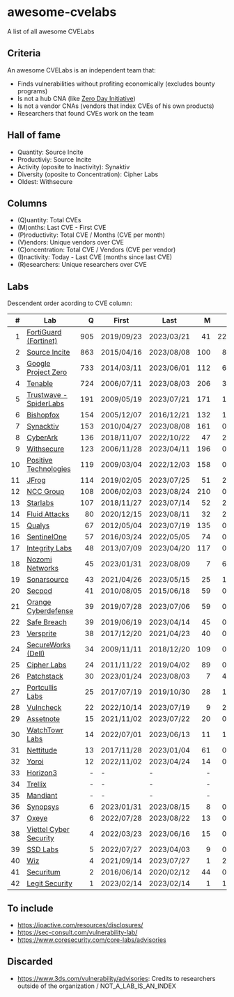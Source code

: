 # awesome-cvelabs

A list of all awesome CVELabs

## Criteria

An awesome CVELabs is an independent team that:

* Finds vulnerabilities without profiting economically (excludes bounty programs)
* Is not a hub CNA (like [Zero Day Initiative](https://www.zerodayinitiative.com/))
* Is not a vendor CNAs (vendors that index CVEs of his own products)
* Researchers that found CVEs work on the team

## Hall of fame

* Quantity: Source Incite
* Productiviy: Source Incite
* Activity (oposite to Inactivity): Synaktiv
* Diversity (oposite to Concentration): Cipher Labs
* Oldest: Withsecure

## Columns

* (Q)uantity: Total CVEs
* (M)onths: Last CVE - First CVE
* (P)roductivity: Total CVE / Months (CVE per month)
* (V)endors: Unique vendors over CVE 
* (C)oncentration: Total CVE / Vendors (CVE per vendor)
* (I)nactivity: Today - Last CVE (months since last CVE)
* (R)esearchers: Unique researchers over CVE

## Labs

Descendent order acording to CVE column:

|  #  | Lab                                                                 |  Q  |    First    |    Last     |  M  |  P  |  V  |  C  |  I  |  R  |
| --: |---------------------------------------------------------------------| --: |------------|------------| --: | --: | --: | --: | --: | --: |
|  1  | [FortiGuard (Fortinet)](https://www.fortiguard.com/zeroday)         | 905  | 2019/09/23 | 2023/03/21 | 41   | 22.0 | 179 | 5.0  | 5 | - |
|  2  | [Source Incite](https://srcincite.io/advisories/)                   | 863  | 2015/04/16 | 2023/08/08 | 100  | 8.6  | 65  | 13.2 | 0  | 14 |
|  3  | [Google Project Zero](https://bugs.chromium.org/p/project-zero/issues/list) | 733  | 2014/03/11 | 2023/06/01 | 112 | 6.5  | 59 | 12.4 | 2 | 41 |
|  4  | [Tenable](https://www.tenable.com/security/research)                | 724  | 2006/07/11 | 2023/08/03 | 206 | 3.5  | 135 | 5.3 | 0 | - |
|  5  | [Trustwave - SpiderLabs](https://www.trustwave.com/en-us/resources/security-resources/security-advisories/) | 191 | 2009/05/19 | 2023/07/21 | 171 | 1.1  | 63 | 3.0 | 1 | 60 |
|  6  | [Bishopfox](https://bishopfox.com/blog/advisories)                 | 154  | 2005/12/07 | 2016/12/21 | 132 | 1.2  | 44 | 3.5 | 78 | 43 |
|  7  | [Synacktiv](https://www.synacktiv.com/en/advisories)               | 153  | 2010/04/27 | 2023/08/08 | 161 | 0.9  | 52 | 2.9 | 0 | 42 |
|  8  | [CyberArk](https://labs.cyberark.com/cyberark-labs-security-advisories/) | 136 | 2018/11/07 | 2022/10/22 | 47  | 2.8  | 29 |  4.6  | 10 | 20 |
|  9  | [Withsecure](https://labs.withsecure.com/advisories/)             | 123  | 2006/11/28 | 2023/04/11 | 196 | 0.6  | 73 | 1.7 | 4 | - |
| 10  | [Positive Technologies](https://www.ptsecurity.com/ww-en/analytics/threatscape/)  | 119  | 2009/03/04 | 2022/12/03 | 158   | 0.7  | 79 | 1.5 | 9 | 1 |
| 11  | [JFrog](https://research.jfrog.com/)                               | 114  | 2019/02/05 | 2023/07/25 | 51  | 2.2  | 56 | 2.0 | 1 | 7 |
| 12  | [NCC Group](https://research.nccgroup.com/category/technical-advisories/) | 108 | 2006/02/03 | 2023/08/24 | 210 | 0.5  | 80 | 1.3 | 0 | 220 |
| 13  | [Starlabs](https://starlabs.sg/advisories)                         | 107  | 2018/11/27 | 2023/07/14 | 52  | 2.0  | 24 | 4.4 | 1 | 3 |
| 14  | [Fluid Attacks](https://fluidattacks.com/advisories/)              | 80   | 2020/12/15 | 2023/08/11 | 32  | 2.5  | 53 | 1.5 | 0 | 6 |
| 15  | [Qualys](https://www.qualys.com/research/security-advisories/)     | 67   | 2012/05/04 | 2023/07/19 | 135 | 0.5  | 41 | - | 1 | - |
| 16  | [SentinelOne](https://www.sentinelone.com/labs/our-cves/)          | 57   | 2016/03/24 | 2022/05/05 | 74  | 0.8  | 25 | 2.2 | 16 | 5 |
| 17  | [Integrity Labs](https://labs.integrity.pt/advisories/)            | 48   | 2013/07/09 | 2023/04/20 | 117 | 0.4  | 37 | 1.3 | 4 | 7 |
| 18  | [Nozomi Networks](https://www.nozominetworks.com/labs/vulnerability-advisories/) | 45 | 2023/01/31 | 2023/08/09 | 7 | 6.4  | 8 | 5.6 | 0 | - |
| 19  | [Sonarsource](https://www.sonarsource.com/)                        | 43   | 2021/04/26 | 2023/05/15 | 25  | 1.7  | - | - | 2 | - |
| 20  | [Secpod](https://www.secpod.com/)                                  | 41   | 2010/08/05 | 2015/06/18 | 59  | 0.7  | 35 | 1.1 | 97 | 8 |
| 21  | [Orange Cyberdefense](https://github.com/Orange-Cyberdefense/CVE-repository) | 39  | 2019/07/28 | 2023/07/06 | 59  | 0.6  | 26 |  1.5  | 1  | 18 | 
| 22  | [Safe Breach](https://www.safebreach.com/cve-discoveries/)         | 39   | 2019/06/19 | 2023/04/14 | 45  | 0.9  | 25 | 1.6 | 4 | - |
| 23  | [Versprite](https://versprite.com/)                                | 38   | 2017/12/20 | 2021/04/23 | 40  | 0.9  | 29 | 1.3 | 28 | - |
| 24  | [SecureWorks (Dell)](https://www.secureworks.com/research/#resource-type=Advisory) | 34  | 2009/11/11 | 2018/12/20 | 109 | 0.3  | 21 |  1.6  | 52 | 14 |
| 25  | [Cipher Labs](https://labs.cipher.com/projects/vulnerability-research/index.html) | 24 | 2011/11/22 | 2019/04/02 | 89  | 0.3  | 18 | 1.3 | 54 | 1 |
| 26  | [Patchstack](https://patchstack.com/)                              | 30   | 2023/01/24 | 2023/08/03 | 7   | 4.3  | - | - | 0 | - |
| 27  | [Portcullis Labs](https://labs.portcullis.co.uk/advisories/)        | 25   | 2017/07/19 | 2019/10/30 | 28  | 1.2  | 10 | 2.5 | 45 | 10 |
| 28  | [Vulncheck](https://vulncheck.com/)                                | 22   | 2022/10/14 | 2023/07/19 | 9   | 2.4  | 16 | 1.3 | 1 | - |
| 29  | [Assetnote](https://www.assetnote.io/)                             | 15   | 2021/11/02 | 2023/07/22 | 20  | 0.7  | 14 | 1.0 | 1 | 2 |
| 30  | [WatchTowr Labs](https://labs.watchtowr.com/)                      | 14   | 2022/07/01 | 2023/06/13 | 11  | 1.3  | 10 | 1.4 | 2 | 4 |
| 31  | [Nettitude](https://labs.nettitude.com/category/blog/advisories/)  | 13 | 2017/11/28 | 2023/01/04 | 61 | 0.2 | 11 | 1.1 | 7 | 8
| 32  | [Yoroi](https://yoroi.company/research/)                           | 12   | 2022/11/02 | 2023/04/24 | 14  | 0.8  | 3 | 4.0 | 3 | 2 |
| 33  | [Horizon3](https://www.horizon3.ai/)                               | - | - | - | - | - | - | - | - | - |
| 34  | [Trellix](https://www.trellix.com/)                                 | - | - | - | - | - | - | - | - | - |
| 35  | [Mandiant](https://www.mandiant.com/)                              | - | - | - | - | - | - | - | - | - |
| 36  | [Synopsys](https://www.synopsys.com/blogs/software-security/tag/cybersecurity-research-center/) | 6 | 2023/01/31  | 2023/08/15 | 8 | 0.9 | 5 | 1.2 | 0 | 6 |
| 37  | [Oxeye](https://www.oxeye.io/resources-category/research)           | 6   | 2022/07/28 | 2023/08/22 | 13  | 0.7  | 4 | 1.5 | 0 | 2 |
| 38  | [Viettel Cyber Security](https://blog.viettelcybersecurity.com/tag/researches/) | 4 | 2022/03/23 | 2023/06/16 | 15 | 0.3  | 4 | 1.0 | 2 | 7 |
| 39  | [SSD Labs](https://ssd-disclosure.com/advisories/)                  | 5   | 2022/07/27 | 2023/04/03 | 9   | 0.3  | 3 | 1.6 | 4 | 2 |
| 40  | [Wiz](https://www.wiz.io/blog/tag/research)                        | 4   | 2021/09/14 | 2023/07/27 | 1   | 2.0  | 2 | 2.0 | 1 | 2 |
| 41  | [Securitum](https://research.securitum.com/)                        | 2   | 2016/06/14 | 2020/02/12 | 44  | 0.1  | 2 | 1.0 | 42 | 1 |
| 42  | [Legit Security](https://www.legitsecurity.com/)                   | 1   | 2023/02/14 | 2023/02/14 | 1   | 1.0  | 1 | 1.0 | 7 | 1 |

## To include

* https://ioactive.com/resources/disclosures/
* https://sec-consult.com/vulnerability-lab/
* https://www.coresecurity.com/core-labs/advisories

## Discarded

* https://www.3ds.com/vulnerability/advisories: Credits to researchers outside of the organization / NOT_A_LAB_IS_AN_INDEX
